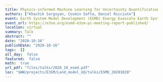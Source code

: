 ```yaml
---
title: Physics-informed Machine Learning for Uncertainty Quantification in E3SM Land Model
authors: ["Khachik Sargsyan, Cosmin Safta, Daniel Ricciuto"]
event: Earth System Model Development (ESMD) Energy Exascale Earth System Model (E3SM) PI Meeting
event_url: https://e3sm.org/esmd-e3sm-pi-meeting-report-published/
location: virtual
summary: Talk
abstract: ""
date: "2020-10-16"
publishDate: "2020-10-16"
tags:  []
all_day:  false
featured:  false
math:  true
url_pdf: "files/talks/2020_10_esmd.pdf"
loc: "$WW/projects/E3SM/Land_model_UQ/talks/ESMD_20201028"
---
```

